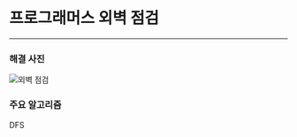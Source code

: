 # 프로그래머스 외벽 점검

---

### 해결 사진

![외벽 점검](https://user-images.githubusercontent.com/69099083/89807613-db963e00-db73-11ea-9119-5aa00519c18e.png)

### 주요 알고리즘
DFS